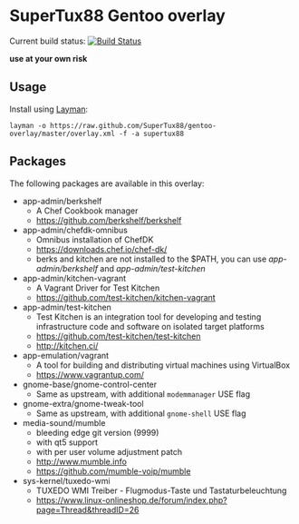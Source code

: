 # SuperTux88 Gentoo overlay

Current build status: [![Build Status](https://travis-ci.org/SuperTux88/gentoo-overlay.svg?branch=master)](https://travis-ci.org/SuperTux88/gentoo-overlay)

**use at your own risk**

## Usage

Install using [Layman](https://wiki.gentoo.org/wiki/Layman):

```
layman -o https://raw.github.com/SuperTux88/gentoo-overlay/master/overlay.xml -f -a supertux88
```

## Packages

The following packages are available in this overlay:

* app-admin/berkshelf
  * A Chef Cookbook manager
  * https://github.com/berkshelf/berkshelf
* app-admin/chefdk-omnibus
  * Omnibus installation of ChefDK
  * https://downloads.chef.io/chef-dk/
  * berks and kitchen are not installed to the $PATH, you can use *app-admin/berkshelf* and *app-admin/test-kitchen*
* app-admin/kitchen-vagrant
  * A Vagrant Driver for Test Kitchen
  * https://github.com/test-kitchen/kitchen-vagrant
* app-admin/test-kitchen
  * Test Kitchen is an integration tool for developing and testing infrastructure code and software on isolated target platforms
  * https://github.com/test-kitchen/test-kitchen
  * http://kitchen.ci/
* app-emulation/vagrant
  * A tool for building and distributing virtual machines using VirtualBox
  * https://www.vagrantup.com/
* gnome-base/gnome-control-center
  * Same as upstream, with additional `modemmanager` USE flag
* gnome-extra/gnome-tweak-tool
  * Same as upstream, with additional `gnome-shell` USE flag
* media-sound/mumble
  * bleeding edge git version (9999)
  * with qt5 support
  * with per user volume adjustment patch
  * http://www.mumble.info
  * https://github.com/mumble-voip/mumble
* sys-kernel/tuxedo-wmi
  * TUXEDO WMI Treiber - Flugmodus-Taste und Tastaturbeleuchtung
  * https://www.linux-onlineshop.de/forum/index.php?page=Thread&threadID=26

